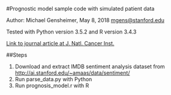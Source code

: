 #Prognostic model sample code with simulated patient data

Author: Michael Gensheimer, May 8, 2018
mgens@stanford.edu

Tested with Python version 3.5.2 and R version 3.4.3

[Link to journal article at J. Natl. Cancer Inst.](https://doi.org/10.1093/jnci/djy178)

##Steps
1. Download and extract IMDB sentiment analysis dataset from http://ai.stanford.edu/~amaas/data/sentiment/
2. Run parse_data.py with Python
3. Run prognosis_model.r with R